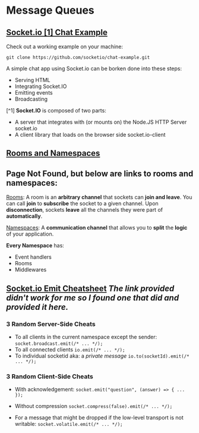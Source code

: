 # Message Queues

## [Socket.io [1] Chat Example](https://socket.io/get-started/chat/)

Check out a working example on your machine:

`git clone https://github.com/socketio/chat-example.git`

A simple chat app using Socket.io can be borken done into these steps:

- Serving HTML
- Integrating Socket.IO
- Emitting events
- Broadcasting

[^1] **Socket.IO** is composed of two parts:
- A server that integrates with (or mounts on) the Node.JS HTTP Server socket.io
- A client library that loads on the browser side socket.io-client


## [Rooms and Namespaces](https://socket.io/docs/rooms-and-namespaces/)
## Page Not Found, but below are links to rooms and namespaces:

[Rooms](https://socket.io/docs/v4/rooms/): A room is an **arbitrary channel** that sockets can **join and leave**. You can call **join** to **subscribe** the socket to a given channel. Upon **disconnection**, sockets **leave** all the channels they were part of **automatically**.

[Namespaces](https://socket.io/docs/v4/Namespaces/):  A **communication channel** that allows you to **split** the **logic** of your application.

**Every Namespace** has:
- Event handlers
- Rooms
- Middlewares

## [Socket.io Emit Cheatsheet](https://socket.io/docs/v3/emit-cheatsheet/) *The link provided didn't work for me so I found one that did and provided it here.*

### 3 Random Server-Side Cheats

 - To all clients in the current namespace except the sender:
  `socket.broadcast.emit(/* ... */);`
  - To all connected clients
  `io.emit(/* ... */);`
  - To individual socketid aka: a *private message*
  `io.to(socketId).emit(/* ... */);`


### 3 Random Client-Side Cheats

- With acknowledgement:
`socket.emit("question", (answer) => {
  ...
});`

- Without compression
`socket.compress(false).emit(/* ... */);`

- For a message that might be dropped if the low-level transport is not writable:
`socket.volatile.emit(/* ... */);`





